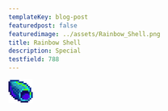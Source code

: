 ```yaml
---
templateKey: blog-post
featuredpost: false
featuredimage: ../assets/Rainbow_Shell.png
title: Rainbow Shell
description: Special
testfield: 788
---
```

![Rainbow Shell](../assets/Rainbow_Shell.png)